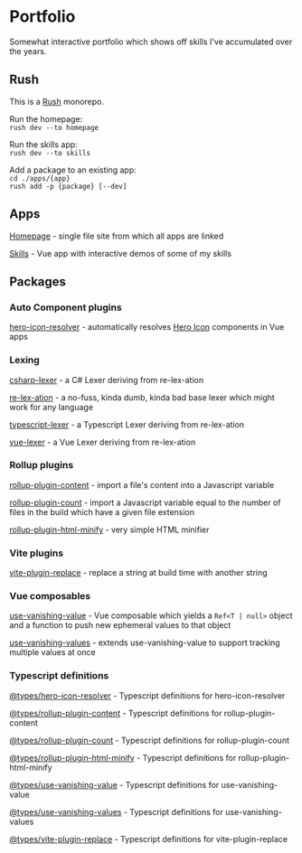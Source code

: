 # Portfolio

Somewhat interactive portfolio which shows off skills I've accumulated over the years.

## Rush

This is a [Rush](https://rushjs.io/) monorepo.

Run the homepage:  
`rush dev --to homepage`

Run the skills app:  
`rush dev --to skills`

Add a package to an existing app:  
`cd ./apps/{app}`  
`rush add -p {package} [--dev]`

## Apps

[Homepage](./apps/homepage) - single file site from which all apps are linked

[Skills](./apps/skills) - Vue app with interactive demos of some of my skills

## Packages

### Auto Component plugins

[hero-icon-resolver](./libs/hero-icon-resolver) - automatically resolves [Hero Icon](https://heroicons.com/) components in Vue apps

### Lexing

[csharp-lexer](./libs/csharp-lexer/) - a C# Lexer deriving from re-lex-ation

[re-lex-ation](./libs/re-lex-ation/) - a no-fuss, kinda dumb, kinda bad base lexer which might work for any language

[typescript-lexer](./libs/typescript-lexer/) - a Typescript Lexer deriving from re-lex-ation

[vue-lexer](./libs/vue-lexer/) - a Vue Lexer deriving from re-lex-ation

### Rollup plugins

[rollup-plugin-content](./libs/rollup-plugin-content) - import a file's content into a Javascript variable

[rollup-plugin-count](./libs/rollup-plugin-count) - import a Javascript variable equal to the number of files in the build which have a given file extension

[rollup-plugin-html-minify](./libs/rollup-plugin-html-minify) - very simple HTML minifier

### Vite plugins

[vite-plugin-replace](./libs/vite-plugin-replace) - replace a string at build time with another string

### Vue composables

[use-vanishing-value](./composables/use-vanishing-value) - Vue composable which yields a `Ref<T | null>` object and a function to push new ephemeral values to that object

[use-vanishing-values](./composables/use-vanishing-values) - extends use-vanishing-value to support tracking multiple values at once

### Typescript definitions

[@types/hero-icon-resolver](./types/hero-icon-resolver) - Typescript definitions for hero-icon-resolver

[@types/rollup-plugin-content](./types/rollup-plugin-content) - Typescript definitions for rollup-plugin-content

[@types/rollup-plugin-count](./types/rollup-plugin-count) - Typescript definitions for rollup-plugin-count

[@types/rollup-plugin-html-minify](./types/rollup-plugin-html-minify) - Typescript definitions for rollup-plugin-html-minify

[@types/use-vanishing-value](./types/use-vanishing-value) - Typescript definitions for use-vanishing-value

[@types/use-vanishing-values](./types/use-vanishing-values) - Typescript definitions for use-vanishing-values

[@types/vite-plugin-replace](./types/vite-plugin-replace) - Typescript definitions for vite-plugin-replace
